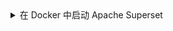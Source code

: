 <details>
    <summary>在 Docker 中启动 Apache Superset</summary>

Superset 提供了 [使用 Docker Compose 安装 Superset](https://superset.apache.org/docs/installation/installing-superset-using-docker-compose/) 的说明。在从 GitHub 检出 Apache Superset 仓库后，您可以运行最新的开发代码或特定的标签。我们推荐使用 2.0.0 版本，因为它是最新的未标记为 `pre-release` 的发布版本。

在运行 `docker compose` 之前需要完成几个任务：

1. 添加官方的 ClickHouse Connect 驱动
2. 获取 Mapbox API 密钥并将其添加为环境变量（可选）
3. 指定要运行的 Superset 版本

:::tip
以下命令需在 GitHub 仓库的顶层目录 `superset` 中运行。
:::

## 官方 ClickHouse Connect 驱动 {#official-clickhouse-connect-driver}

为了在 Superset 部署中使用 ClickHouse Connect 驱动，请将其添加到本地需求文件中：

```bash
echo "clickhouse-connect" >> ./docker/requirements-local.txt
```

## Mapbox {#mapbox}

这是可选的，您可以在 Superset 中绘制位置数据而不需要 Mapbox API 密钥，但您会看到一条消息提示您应该添加一个密钥，并且地图的背景图像将会缺失（您只会看到数据点，而看不到地图背景）。如果您想使用 Mapbox，它提供了免费使用层。

一些指南中让您创建的示例可视化使用了位置数据，例如经度和纬度数据。Superset 支持 Mapbox 地图。要使用 Mapbox 可视化，您需要一个 Mapbox API 密钥。请注册 [Mapbox 免费使用层](https://account.mapbox.com/auth/signup/)，并生成一个 API 密钥。

使 API 密钥可用于 Superset：

```bash
echo "MAPBOX_API_KEY=pk.SAMPLE-Use-your-key-instead" >> docker/.env-non-dev
```

## 部署 Superset 版本 2.0.0 {#deploy-superset-version-200}

要部署 2.0.0 版本，运行：

```bash
git checkout 2.0.0
TAG=2.0.0 docker-compose -f docker-compose-non-dev.yml pull
TAG=2.0.0 docker-compose -f docker-compose-non-dev.yml up
```

</details>
